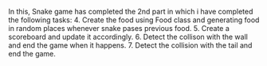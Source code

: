 In this, Snake game has completed the 2nd part in which i have completed the following tasks:
4. Create the food using Food class and generating food in random places whenever snake pases previous food.
5. Create a scoreboard and update it accordingly.
6. Detect the collison with the wall and end the game when it happens.
7. Detect the collision with the tail and end the game.
